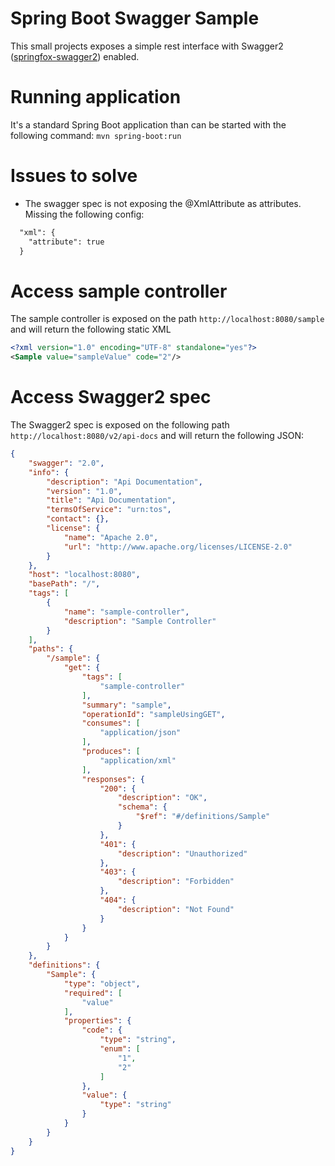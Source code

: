 # Spring Boot Swagger Sample
This small projects exposes a simple rest interface with Swagger2 ([springfox-swagger2](https://github.com/springfox/springfox)) enabled.

# Running application
It's a standard Spring Boot application than can be started with the following command:
`mvn spring-boot:run`

# Issues to solve
- The swagger spec is not exposing the @XmlAttribute as attributes. Missing the following config:
```xml
  "xml": {
    "attribute": true
  }
```

# Access sample controller
The sample controller is exposed on the path `http://localhost:8080/sample` and will return the following static XML 
```xml
<?xml version="1.0" encoding="UTF-8" standalone="yes"?>
<Sample value="sampleValue" code="2"/>
```

# Access Swagger2 spec
The Swagger2 spec is exposed on the following path `http://localhost:8080/v2/api-docs` and will return the following JSON:

```json
{
    "swagger": "2.0",
    "info": {
        "description": "Api Documentation",
        "version": "1.0",
        "title": "Api Documentation",
        "termsOfService": "urn:tos",
        "contact": {},
        "license": {
            "name": "Apache 2.0",
            "url": "http://www.apache.org/licenses/LICENSE-2.0"
        }
    },
    "host": "localhost:8080",
    "basePath": "/",
    "tags": [
        {
            "name": "sample-controller",
            "description": "Sample Controller"
        }
    ],
    "paths": {
        "/sample": {
            "get": {
                "tags": [
                    "sample-controller"
                ],
                "summary": "sample",
                "operationId": "sampleUsingGET",
                "consumes": [
                    "application/json"
                ],
                "produces": [
                    "application/xml"
                ],
                "responses": {
                    "200": {
                        "description": "OK",
                        "schema": {
                            "$ref": "#/definitions/Sample"
                        }
                    },
                    "401": {
                        "description": "Unauthorized"
                    },
                    "403": {
                        "description": "Forbidden"
                    },
                    "404": {
                        "description": "Not Found"
                    }
                }
            }
        }
    },
    "definitions": {
        "Sample": {
            "type": "object",
            "required": [
                "value"
            ],
            "properties": {
                "code": {
                    "type": "string",
                    "enum": [
                        "1",
                        "2"
                    ]
                },
                "value": {
                    "type": "string"
                }
            }
        }
    }
}
```
